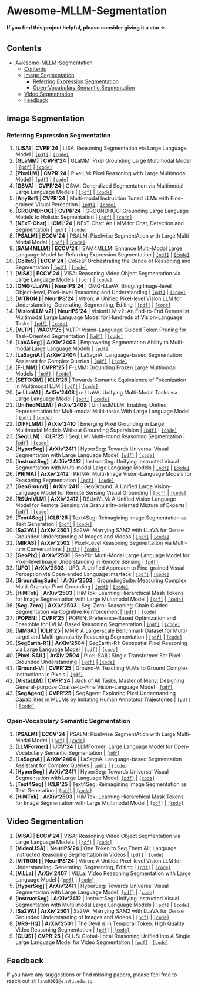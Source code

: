 # Awesome-MLLM-Segmentation

**If you find this project helpful, please consider giving it a star ⭐.**

## Contents

<!-- vim-markdown-toc GitLab -->
- [Awesome-MLLM-Segmentation](#awesome-mllm-segmentation)
  - [Contents](#contents)
  - [Image Segmentation](#image-segmentation)
    - [Referring Expression Segmentation](#referring-expression-segmentation)
    - [Open-Vocabulary Semantic Segmentation](#open-vocabulary-semantic-segmentation)
  - [Video Segmentation](#video-segmentation)
  - [Feedback](#feedback)

<!-- vim-markdown-toc -->

## Image Segmentation

### Referring Expression Segmentation

1. <span id = "1001">**[LISA]**</span> | **CVPR'24** | LISA: Reasoning Segmentation via Large Language Model | [`[pdf]`](https://arxiv.org/abs/2308.00692) | [`[code]`](https://github.com/dvlab-research/LISA)
2. <span id = "1002">**[GLaMM]**</span> | **CVPR'24** | GLaMM: Pixel Grounding Large Multimodal Model | [`[pdf]`](https://arxiv.org/abs/2311.03356) | [`[code]`](https://github.com/mbzuai-oryx/groundingLMM)
3. <span id = "1003">**[PixelLM]**</span> | **CVPR'24** | PixelLM: Pixel Reasoning with Large Multimodal Model | [`[pdf]`](https://arxiv.org/abs/2312.02228) | [`[code]`](https://github.com/MaverickRen/PixelLM)
4. <span id = "1004">**[GSVA]**</span> | **CVPR'24** | GSVA: Generalized Segmentation via Multimodal Large Language Models | [`[pdf]`](https://arxiv.org/abs/2312.10103) | [`[code]`](https://github.com/LeapLabTHU/GSVA)
5. <span id = "1005">**[AnyRef]**</span> | **CVPR'24** | Multi-modal Instruction Tuned LLMs with Fine-grained Visual Perception | [`[pdf]`](https://arxiv.org/abs/2403.02969) | [`[code]`](https://github.com/jwh97nn/AnyRef)
6. <span id = "1006">**[GROUNDHOG]**</span> | **CVPR'24** | GROUNDHOG: Grounding Large Language Models to Holistic Segmentation | [`[pdf]`](https://arxiv.org/abs/2402.16846) | [`[code]`](https://groundhog-mllm.github.io)
7. <span id = "1007">**[NExT-Chat]**</span> | **ICML'24** | NExT-Chat: An LMM for Chat, Detection and Segmentation | [`[pdf]`](https://arxiv.org/abs/2311.04498) | [`[code]`](https://github.com/NExT-ChatV/NExT-Chat)
8. <span id = "1008">**[PSALM]**</span> | **ECCV'24** | PSALM: Pixelwise SegmentAtion with Large Multi-Modal Model | [`[pdf]`](https://arxiv.org/abs/2403.14598) | [`[code]`](https://github.com/zamling/PSALM)
9. <span id = "1009">**[SAM4MLLM]**</span> | **ECCV'24** | SAM4MLLM: Enhance Multi-Modal Large Language Model for Referring Expression Segmentation | [`[pdf]`](https://arxiv.org/abs/2409.10542) | [`[code]`](https://github.com/AI-Application-and-Integration-Lab/SAM4MLLM)
10. <span id = "1010">**[CoReS]**</span> | **ECCV'24** | CoReS: Orchestrating the Dance of Reasoning and Segmentation | [`[pdf]`](https://arxiv.org/abs/2404.05673) | [`[code]`](https://github.com/baoxiaoyi/CoReS)
11. <span id = "1011">**[VISA]**</span> | **ECCV'24** | VISA: Reasoning Video Object Segmentation via Large Language Models | [`[pdf]`](https://arxiv.org/abs/2407.11325) | [`[code]`](https://github.com/cilinyan/VISA)
12. <span id = "1012">**[OMG-LLaVA]**</span> | **NeurIPS'24** | OMG-LLaVA: Bridging Image-level, Object-level, Pixel-level Reasoning and Understanding | [`[pdf]`](https://arxiv.org/abs/2406.19389) | [`[code]`](https://github.com/lxtGH/OMG-Seg)
13. <span id = "1013">**[VITRON ]**</span> | **NeurIPS'24** | Vitron: A Unified Pixel-level Vision LLM for Understanding, Generating, Segmenting, Editing | [`[pdf]`](https://arxiv.org/abs/2412.19806) | [`[code]`](https://github.com/SkyworkAI/Vitron)
14. <span id = "1014">**[VisionLLM v2]**</span> | **NeurIPS'24** | VisionLLM v2: An End-to-End Generalist Multimodal Large Language Model for Hundreds of Vision-Language Tasks | [`[pdf]`](https://arxiv.org/abs/2406.08394) | [`[code]`](https://github.com/OpenGVLab/VisionLLM)
15. <span id = "1015">**[VLTP]**</span> | **WACV'25** | VLTP: Vision-Language Guided Token Pruning for Task-Oriented Segmentation | [`[pdf]`](https://arxiv.org/abs/2409.08464) | [`[code]`](https://github.com/HanningChen/VLTP/tree/main)
16. <span id = "1016">**[LaVASeg]**</span> | **ArXiv'2403** | Empowering Segmentation Ability to Multi-modal Large Language Models | [`[pdf]`](https://arxiv.org/abs/2403.14141)
17. <span id = "1017">**[LaSagnA]**</span> | **ArXiv'2404** | LaSagnA: Language-based Segmentation Assistant for Complex Queries | [`[pdf]`](https://arxiv.org/abs/2404.08506) | [`[code]`](https://github.com/congvvc/LaSagnA)
18. <span id = "1018">**[F-LMM]**</span> | **CVPR'25** | F-LMM: Grounding Frozen Large Multimodal Models | [`[pdf]`](https://arxiv.org/abs/2406.05821) | [`[code]`](https://github.com/wusize/F-LMM)
19. <span id = "1019">**[SETOKIM]**</span> | **ICLR'25** | Towards Semantic Equivalence of Tokenization in Multimodal LLM | [`[pdf]`](https://arxiv.org/abs/2406.05127) | [`[code]`](https://github.com/ChocoWu/SeTok)
20. <span id = "1020">**[u-LLaVA]**</span> | **ArXiv'2408** | u-LLaVA: Unifying Multi-Modal Tasks via Large Language Model | [`[pdf]`](https://arxiv.org/abs/2311.05348) | [`[code]`](https://github.com/OPPOMKLab/u-LLaVA)
21. <span id = "1021">**[UnifiedMLLM]**</span> | **ArXiv'2408** | UnifiedMLLM: Enabling Unified Representation for Multi-modal Multi-tasks With Large Language Model | [`[pdf]`](https://arxiv.org/abs/2408.02503) | [`[code]`](https://github.com/lzw-lzw/UnifiedMLLM)
22. <span id = "1022">**[DIFFLMM]**</span> | **ArXiv'2410** | Emerging Pixel Grounding in Large Multimodal Models Without Grounding Supervision | [`[pdf]`](https://arxiv.org/abs/2410.08209) | [`[code]`](https://github.com/Shengcao-Cao/groundLMM)
23. <span id = "1023">**[SegLLM]**</span> | **ICLR'25** | SegLLM: Multi-round Reasoning Segmentation | [`[pdf]`](https://arxiv.org/pdf/2410.18923) | [`[code]`](https://github.com/berkeley-hipie/segllm)
24. <span id = "1024">**[HyperSeg]**</span> | **ArXiv'2411** | HyperSeg: Towards Universal Visual Segmentation with Large Language Model| [`[pdf]`](https://arxiv.org/abs/2411.17606) | [`[code]`](https://github.com/congvvc/HyperSeg)
25. <span id = "1025">**[InstructSeg]**</span> | **ArXiv'2412** | InstructSeg: Unifying Instructed Visual Segmentation with Multi-modal Large Language Models | [`[pdf]`](https://arxiv.org/abs/2412.14006) | [`[code]`](https://github.com/congvvc/InstructSeg)
26. <span id = "1026">**[PRIMA]**</span> | **ArXiv'2412** | PRIMA: Multi-Image Vision-Language Models for Reasoning Segmentation | [`[pdf]`](https://arxiv.org/abs/2412.15209) | [`[code]`](https://plan-lab.github.io/projects/prima/)
27. <span id = "1027">**[GeoGround]**</span> | **ArXiv'2411** | GeoGround: A Unified Large Vision-Language Model for Remote Sensing Visual Grounding | [`[pdf]`](https://arxiv.org/abs/2411.11904) | [`[code]`](https://github.com/zytx121/GeoGround)
28. <span id = "1028">**[RSUniVLM]**</span> | **ArXiv'2412** | RSUniVLM: A Unified Vision Language Model for Remote Sensing via Granularity-oriented Mixture of Experts | [`[pdf]`](https://arxiv.org/abs/2412.05679) | [`[code]`](https://github.com/xuliu-cyber/RSUniVLM)
29. <span id = "1029">**[Text4Seg]**</span> | **ICLR'25** | Text4Seg: Reimagining Image Segmentation as Text Generation | [`[pdf]`](https://arxiv.org/abs/2410.09855) | [`[code]`](https://github.com/mc-lan/Text4Seg)
30. <span id = "1030">**[Sa2VA]**</span> | **ArXiv'2501** | Sa2VA: Marrying SAM2 with LLaVA for Dense Grounded Understanding of Images and Videos | [`[pdf]`](https://arxiv.org/abs/2501.04001) | [`[code]`](https://github.com/magic-research/Sa2VA)
31. <span id = "1031">**[MIRAS]**</span> | **ArXiv'2502** | Pixel-Level Reasoning Segmentation via Multi-turn Conversations | [`[pdf]`](https://arxiv.org/abs/2502.09447) | [`[code]`](https://github.com/ccccai239/PixelRIST)
32. <span id = "1032">**[GeoPix]**</span> | **ArXiv'2501** | GeoPix: Multi-Modal Large Language Model for Pixel-level Image Understanding in Remote Sensing | [`[pdf]`](https://arxiv.org/abs/2501.06828)
33. <span id = "1033">**[UFO]**</span> | **ArXiv'2503** | UFO: A Unified Approach to Fine-grained Visual Perception via Open-ended Language Interface | [`[pdf]`](https://arxiv.org/abs/2503.01342) | [`[code]`](https://github.com/nnnth/UFO)
34. <span id = "1034">**[GroundingSuite]**</span> | **ArXiv'2503** | GroundingSuite: Measuring Complex Multi-Granular Pixel Grounding | [`[pdf]`](https://arxiv.org/abs/2503.10596) | [`[code]`](https://github.com/hustvl/GroundingSuite)
35. <span id = "1035">**[HiMTok]**</span> | **ArXiv'2503** | HiMTok: Learning Hierarchical Mask Tokens for Image Segmentation with Large Multimodal Model | [`[pdf]`](https://arxiv.org/abs/2503.13026) | [`[code]`](https://github.com/yayafengzi/LMM-HiMTok)
36. <span id = "1036">**[Seg-Zero]**</span> | **ArXiv'2503** | Seg-Zero: Reasoning-Chain Guided Segmentation via Cognitive Reinforcement | [`[pdf]`](https://arxiv.org/abs/2503.06520) | [`[code]`](https://github.com/dvlab-research/Seg-Zero)
37. <span id = "1037">**[POPEN]**</span> | **CVPR'25** | POPEN: Preference-Based Optimization and Ensemble for LVLM-Based Reasoning Segmentation | [`[pdf]`](https://arxiv.org/abs/2504.00640) | [`[code]`](https://lanyunzhu.site/POPEN)
38. <span id = "1038">**[MMSA]**</span> | **ICLR'25** | MMR: A Large-scale Benchmark Dataset for Multi-target and Multi-granularity Reasoning Segmentation | [`[pdf]`](https://arxiv.org/abs/2503.13881) | [`[code]`](https://github.com/jdg900/MMR)
39. <span id = "1039">**[SegEarth-R1]**</span> | **ArXiv'2504** | SegEarth-R1: Geospatial Pixel Reasoning via Large Language Model | [`[pdf]`](https://arxiv.org/abs/2504.09644) | [`[code]`](https://github.com/earth-insights/SegEarth-R1)
40. <span id = "1040">**[Pixel-SAIL]**</span> | **ArXiv'2504** | Pixel-SAIL: Single Transformer For Pixel-Grounded Understanding | [`[pdf]`](https://arxiv.org/abs/2504.10465) | [`[code]`](https://github.com/magic-research/Sa2VA)
41. <span id = "1041">**[Ground-V]**</span> | **CVPR'25** | Ground-V: Teaching VLMs to Ground Complex Instructions in Pixels | [`[pdf]`](https://arxiv.org/abs/2505.13788)
42. <span id = "1042">**[VistaLLM]**</span> | **CVPR'24** | Jack of All Tasks, Master of Many: Designing General-purpose Coarse-to-Fine Vision-Language Model | [`[pdf]`](https://arxiv.org/abs/2312.12423)
43. <span id = "1043">**[SegAgent]**</span> | **CVPR'25** | SegAgent: Exploring Pixel Understanding Capabilities in MLLMs by Imitating Human Annotator Trajectories | [`[pdf]`](https://arxiv.org/abs/2503.08625) | [`[code]`](https://github.com/aim-uofa/SegAgent)
    
    
### Open-Vocabulary Semantic Segmentation

1. <span id = "2001">**[PSALM]**</span> | **ECCV'24** | PSALM: Pixelwise SegmentAtion with Large Multi-Modal Model | [`[pdf]`](https://arxiv.org/abs/2403.14598) | [`[code]`](https://github.com/zamling/PSALM)
2. <span id = "2002">**[LLMFormer]**</span> | **IJCV'24** | LLMFormer: Large Language Model for Open-Vocabulary Semantic Segmentation | [`[pdf]`](https://link-springer-com.remotexs.ntu.edu.sg/article/10.1007/s11263-024-02171-y)
3. <span id = "2003">**[LaSagnA]**</span> | **ArXiv'2404** | LaSagnA: Language-based Segmentation Assistant for Complex Queries | [`[pdf]`](https://arxiv.org/abs/2404.08506) | [`[code]`](https://github.com/congvvc/LaSagnA)
4. <span id = "2004">**[HyperSeg]**</span> | **ArXiv'2411** | HyperSeg: Towards Universal Visual Segmentation with Large Language Model| [`[pdf]`](https://arxiv.org/abs/2411.17606) | [`[code]`](https://github.com/congvvc/HyperSeg)
5. <span id = "2005">**[Text4Seg]**</span> | **ICLR'25** | Text4Seg: Reimagining Image Segmentation as Text Generation | [`[pdf]`](https://arxiv.org/abs/2410.09855) | [`[code]`](https://github.com/mc-lan/Text4Seg)
6. <span id = "2006">**[HiMTok]**</span> | **ArXiv'2503** | HiMTok: Learning Hierarchical Mask Tokens for Image Segmentation with Large Multimodal Model | [`[pdf]`](https://arxiv.org/abs/2503.13026) | [`[code]`](https://github.com/yayafengzi/LMM-HiMTok)

## Video Segmentation

1. <span id = "3001">**[VISA]**</span> | **ECCV'24** | VISA: Reasoning Video Object Segmentation via Large Language Models | [`[pdf]`](https://arxiv.org/abs/2407.11325) | [`[code]`](https://github.com/cilinyan/VISA)
2. <span id = "3002">**[VideoLISA]**</span> | **NeurIPS'24** | One Token to Seg Them All: Language Instructed Reasoning Segmentation in Videos | [`[pdf]`](https://arxiv.org/abs/2409.19603) | [`[code]`](https://github.com/showlab/VideoLISA)
3. <span id = "3003">**[VITRON ]**</span> | **NeurIPS'24** | Vitron: A Unified Pixel-level Vision LLM for Understanding, Generating, Segmenting, Editing | [`[pdf]`](https://arxiv.org/abs/2412.19806) | [`[code]`](https://github.com/SkyworkAI/Vitron)
4. <span id = "3004">**[ViLLa]**</span> | **ArXiv'2407** | ViLLa: Video Reasoning Segmentation with Large Language Model | [`[pdf]`](https://arxiv.org/abs/2407.14500) | [`[code]`](https://github.com/rkzheng99/ViLLa)
5. <span id = "3005">**[HyperSeg]**</span> | **ArXiv'2411** | HyperSeg: Towards Universal Visual Segmentation with Large Language Model| [`[pdf]`](https://arxiv.org/abs/2411.17606) | [`[code]`](https://github.com/congvvc/HyperSeg)
6. <span id = "3006">**[InstructSeg]**</span> | **ArXiv'2412** | InstructSeg: Unifying Instructed Visual Segmentation with Multi-modal Large Language Models | [`[pdf]`](https://arxiv.org/abs/2412.14006) | [`[code]`](https://github.com/congvvc/InstructSeg)
7. <span id = "3007">**[Sa2VA]**</span> | **ArXiv'2501** | Sa2VA: Marrying SAM2 with LLaVA for Dense Grounded Understanding of Images and Videos | [`[pdf]`](https://arxiv.org/abs/2501.04001) | [`[code]`](https://github.com/magic-research/Sa2VA)
8. <span id = "3008">**[VRS-HQ]**</span> | **ArXiv'2501** | The Devil is in Temporal Token: High Quality Video Reasoning Segmentation | [`[pdf]`](https://arxiv.org/abs/2501.08549) | [`[code]`](https://github.com/SitongGong/VRS-HQ)
9. <span id = "3009">**[GLUS]**</span> | **CVPR'25** | GLUS: Global-Local Reasoning Unified into A Single Large Language Model for Video Segmentation | [`[pdf]`](https://arxiv.org/abs/2504.07962) | [`[code]`](https://github.com/GLUS-video/GLUS)

## Feedback

If you have any suggestions or find missing papers, please feel free to reach out at `lanm0002@e.ntu.edu.sg`.


